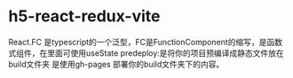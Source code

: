 # h5-react-redux-vite
React.FC 是typescript的一个泛型，FC是FunctionComponent的缩写，是函数式组件，在里面可使用useState
predeploy:是将你的项目预编译成静态文件放在build文件夹
是使用gh-pages 部署你的build文件夹下的内容。
